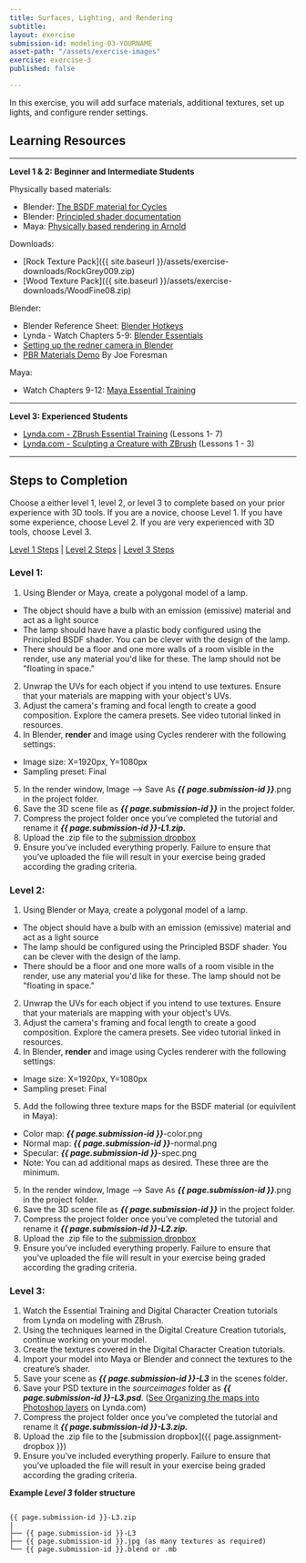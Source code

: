 ```yaml
---
title: Surfaces, Lighting, and Rendering
subtitle: 
layout: exercise
submission-id: modeling-03-YOURNAME
asset-path: "/assets/exercise-images"
exercise: exercise-3
published: false

---
```

In this exercise, you will add surface materials, additional textures, set up lights, and configure render settings.

## Learning Resources

---
**Level 1 & 2: Beginner and Intermediate Students**

Physically based materials:

- Blender: [The BSDF material for Cycles](https://www.youtube.com/watch?v=4H5W6C_Mbck&vl=en)
- Blender: [Principled shader documentation](https://docs.blender.org/manual/en/dev/render/cycles/nodes/types/shaders/principled.html)
- Maya: [Physically based rendering in Arnold](https://www.solidangle.com/research/physically_based_shader_design_in_arnold.pdf)

Downloads:

- [Rock Texture Pack]({{ site.baseurl }}/assets/exercise-downloads/RockGrey009.zip)
- [Wood Texture Pack]({{ site.baseurl }}/assets/exercise-downloads/WoodFine08.zip)

Blender:

- Blender Reference Sheet: [Blender Hotkeys](http://download.blender.org/documentation/BlenderHotkeyReference.pdf)
- Lynda - Watch Chapters 5-9: [Blender Essentials](https://www.lynda.com/Blender-tutorials/Blender-Essential-Training/87088-2.html?org=psu.edu)
- [Setting up the redner camera in Blender](https://www.youtube.com/watch?v=SG6yOoq7FKI)
- [PBR Materials Demo](https://www.youtube.com/watch?v=FRNCp9GueUs) By Joe Foresman

Maya:

- Watch Chapters 9-12: [Maya Essential Training](https://www.lynda.com/Maya-tutorials/Maya-2018-Essential-Training/604210-2.html?org=psu.edu)

---

**Level 3: Experienced Students**

- [Lynda.com - ZBrush Essential Training](https://www.lynda.com/ZBrush-4-tutorials/Essential-Training/76980-2.html?org=psu.edu) (Lessons 1- 7) 
- [Lynda.com - Sculpting a Creature with ZBrush](https://www.lynda.com/Photoshop-tutorials/Welcome/366834/386733-4.html?org=psu.edu) (Lessons 1 - 3)  

---

## Steps to Completion

Choose a either level 1, level 2, or level 3 to complete based on your prior experience with 3D tools. If you are a novice, choose Level 1. If you have some experience, choose Level 2. If you are very experienced with 3D tools, choose Level 3.

[Level 1 Steps](#level-1) | [Level 2 Steps](#level-2) | [Level 3 Steps](#level-3)

### <a name="level-1"></a>Level 1:

1. Using Blender or Maya, create a polygonal model of a lamp.
  - The object should have a bulb with an emission (emissive) material and act as a light source
  - The lamp should have have a plastic body configured using the Principled BSDF shader. You can be clever with the design of the lamp.
  - There should be a floor and one more walls of a room visible in the render, use any material you'd like for these. The lamp should not be "floating in space."
2. Unwrap the UVs for each object if you intend to use textures. Ensure that your materials are mapping with your object's UVs.
3. Adjust the camera's framing and focal length to create a good composition. Explore the camera presets. See video tutorial linked in resources.
4. In Blender, **render** and image using Cycles renderer with the following settings:
  - Image size: X=1920px, Y=1080px
  - Sampling preset: Final
5. In the render window, Image --> Save As **_{{ page.submission-id }}_**.png in the project folder.
9. Save the 3D scene file as **_{{ page.submission-id }}_** in the project folder.
10. Compress the project folder once you’ve completed the tutorial and rename it **_{{ page.submission-id }}-L1.zip._**
11. Upload the .zip file to the [submission dropbox]()
12. Ensure you’ve included everything properly. Failure to ensure that you’ve uploaded the file will result in your exercise being graded according the grading criteria.

### <a name="level-2"></a>Level 2:

1. Using Blender or Maya, create a polygonal model of a lamp.
  - The object should have a bulb with an emission (emissive) material and act as a light source
  - The lamp should be configured using the Principled BSDF shader. You can be clever with the design of the lamp.
  - There should be a floor and one more walls of a room visible in the render, use any material you'd like for these. The lamp should not be "floating in space."
2. Unwrap the UVs for each object if you intend to use textures. Ensure that your materials are mapping with your object's UVs.
3. Adjust the camera's framing and focal length to create a good composition. Explore the camera presets. See video tutorial linked in resources.
4. In Blender, **render** and image using Cycles renderer with the following settings:
  - Image size: X=1920px, Y=1080px
  - Sampling preset: Final
5. Add the following three texture maps for the BSDF material (or equivilent in Maya):
  - Color map: **_{{ page.submission-id }}_**-color.png
  - Normal map: **_{{ page.submission-id }}_**-normal.png
  - Specular: **_{{ page.submission-id }}_**-spec.png
  - Note: You can ad additional maps as desired. These three are the minimum.
5. In the render window, Image --> Save As **_{{ page.submission-id }}_**.png in the project folder.
9. Save the 3D scene file as **_{{ page.submission-id }}_** in the project folder.
10. Compress the project folder once you’ve completed the tutorial and rename it **_{{ page.submission-id }}-L2.zip._**
11. Upload the .zip file to the [submission dropbox]()
12. Ensure you’ve included everything properly. Failure to ensure that you’ve uploaded the file will result in your exercise being graded according the grading criteria.

### <a name="level-3"></a>Level 3:

1. Watch the Essential Training and Digital Character Creation tutorials from Lynda on modeling with ZBrush.
2. Using the techniques learned in the Digital Creature Creation tutorials, continue working on your model.
3. Create the textures covered in the Digital Character Creation tutorials.
4. Import your model into Maya or Blender and connect the textures to the creature’s shader.
5. Save your scene as **_{{ page.submission-id }}-L3_** in the scenes folder.
6. Save your PSD texture in the *sourceimages* folder as **_{{ page.submission-id }}-L3.psd_**. ([See Organizing the maps into Photoshop layers](http://www.lynda.com/3D-Animation-Character-Design-tutorials/Digital-Creature-Creation-in-ZBrush-Photoshop-and-Maya/83781-2.html) on Lynda.com)
7. Compress the project folder once you’ve completed the tutorial and rename it **_{{ page.submission-id }}-L3.zip._**
8. Upload the .zip file to the [submission dropbox]({{ page.assignment-dropbox }})
9. Ensure you’ve included everything properly. Failure to ensure that you’ve uploaded the file will result in your exercise being graded according the grading criteria.

**Example _Level 3_ folder structure**

```

{{ page.submission-id }}-L3.zip
|
├── {{ page.submission-id }}-L3
├── {{ page.submission-id }}.jpg (as many textures as required)
└── {{ page.submission-id }}.blend or .mb

```